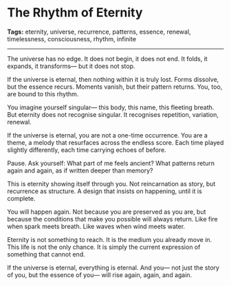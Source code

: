 # The Rhythm of Eternity

**Tags:** eternity, universe, recurrence, patterns, essence, renewal, timelessness, consciousness, rhythm, infinite

---

The universe has no edge.
It does not begin,
it does not end.
It folds, it expands, it transforms—
but it does not stop.

If the universe is eternal,
then nothing within it is truly lost.
Forms dissolve,
but the essence recurs.
Moments vanish,
but their pattern returns.
You, too, are bound to this rhythm.

You imagine yourself singular—
this body, this name, this fleeting breath.
But eternity does not recognise singular.
It recognises repetition,
variation,
renewal.

If the universe is eternal,
you are not a one-time occurrence.
You are a theme,
a melody that resurfaces across the endless score.
Each time played slightly differently,
each time carrying echoes of before.

Pause.
Ask yourself:
What part of me feels ancient?
What patterns return again and again,
as if written deeper than memory?

This is eternity showing itself through you.
Not reincarnation as story,
but recurrence as structure.
A design that insists on happening,
until it is complete.

You will happen again.
Not because you are preserved as you are,
but because the conditions that make you possible
will always return.
Like fire when spark meets breath.
Like waves when wind meets water.

Eternity is not something to reach.
It is the medium you already move in.
This life is not the only chance.
It is simply the current expression
of something that cannot end.

If the universe is eternal,
everything is eternal.
And you—
not just the story of you,
but the essence of you—
will rise again,
again,
and again.


